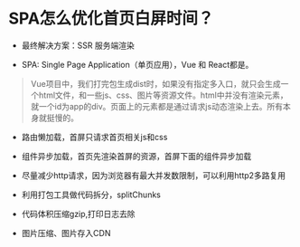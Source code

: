 # SPA怎么优化首页白屏时间？

- 最终解决方案：SSR 服务端渲染

- SPA: Single Page Application（单页应用），Vue 和 React都是。

> Vue项目中，我们打完包生成dist时，如果没有指定多入口，就只会生成一个html文件，和一些js、css、图片等资源文件。html中并没有渲染元素，就一个id为app的div。页面上的元素都是通过请求js动态渲染上去。所有本身就挺慢的。

- 路由懒加载，首屏只请求首页相关js和css

- 组件异步加载，首页先渲染首屏的资源，首屏下面的组件异步加载

- 尽量减少http请求，因为浏览器有最大并发数限制，可以利用http2多路复用

- 利用打包工具做代码拆分，splitChunks

- 代码体积压缩gzip,打印日志去除

- 图片压缩、图片存入CDN

